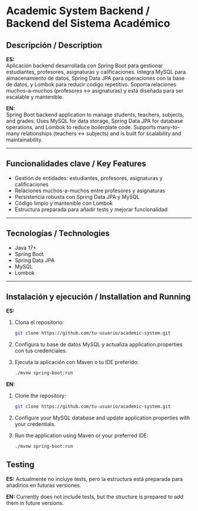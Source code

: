 # Academic System Backend / Backend del Sistema Académico

## Descripción / Description

**ES:**  
Aplicación backend desarrollada con Spring Boot para gestionar estudiantes, profesores, asignaturas y calificaciones. Integra MySQL para almacenamiento de datos, Spring Data JPA para operaciones con la base de datos, y Lombok para reducir código repetitivo. Soporta relaciones muchos-a-muchos (profesores ↔ asignaturas) y está diseñada para ser escalable y mantenible.

**EN:**  
Spring Boot backend application to manage students, teachers, subjects, and grades. Uses MySQL for data storage, Spring Data JPA for database operations, and Lombok to reduce boilerplate code. Supports many-to-many relationships (teachers ↔ subjects) and is built for scalability and maintainability.

---

## Funcionalidades clave / Key Features

- Gestión de entidades: estudiantes, profesores, asignaturas y calificaciones  
- Relaciones muchos-a-muchos entre profesores y asignaturas  
- Persistencia robusta con Spring Data JPA y MySQL  
- Código limpio y mantenible con Lombok  
- Estructura preparada para añadir tests y mejorar funcionalidad  

---

## Tecnologías / Technologies

- Java 17+  
- Spring Boot  
- Spring Data JPA  
- MySQL  
- Lombok  

---

## Instalación y ejecución / Installation and Running

**ES:**  
1. Clona el repositorio:  
   ```bash
   git clone https://github.com/tu-usuario/academic-system.git

2. Configura tu base de datos MySQL y actualiza application.properties con tus credenciales.

3. Ejecuta la aplicación con Maven o tu IDE preferido:
    ```bash
    ./mvnw spring-boot:run

**EN:**  
1. Clone the repository:
    ```bash
    git clone https://github.com/tu-usuario/academic-system.git

2. Configure your MySQL database and update application.properties with your credentials.

3. Run the application using Maven or your preferred IDE:
    ```bash
    ./mvnw spring-boot:run

## Testing
**ES:**
Actualmente no incluye tests, pero la estructura está preparada para añadirlos en futuras versiones.

**EN:**
Currently does not include tests, but the structure is prepared to add them in future versions.
